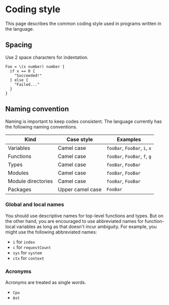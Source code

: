 # Coding style

This page describes the common coding style used in programs written in the language.

## Spacing

Use 2 space characters for indentation.

```pen
Foo = \(x number) number {
  if x == 0 {
    "Succeeded!"
  } else {
    "Failed..."
  }
}
```

## Naming convention

Naming is important to keep codes consistent. The language currently has the following naming conventions.

| Kind               | Case style       | Examples                     |
| ------------------ | ---------------- | ---------------------------- |
| Variables          | Camel case       | `fooBar`, `FooBar`, `i`, `x` |
| Functions          | Camel case       | `fooBar`, `FooBar`, `f`, `g` |
| Types              | Camel case       | `fooBar`, `FooBar`           |
| Modules            | Camel case       | `fooBar`, `FooBar`           |
| Module directories | Camel case       | `fooBar`, `FooBar`           |
| Packages           | Upper camel case | `FooBar`                     |

### Global and local names

You should use descriptive names for top-level functions and types. But on the other hand, you are encouraged to use abbreviated names for function-local variables as long as that doesn't incur ambiguity. For example, you might use the following abbreviated names:

- `i` for `index`
- `c` for `requestCount`
- `sys` for `system`
- `ctx` for `context`

### Acronyms

Acronyms are treated as single words.

- `Cpu`
- `Ast`
